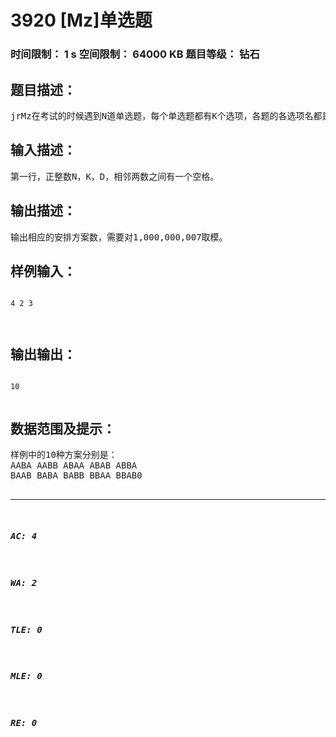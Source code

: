 # 3920 [Mz]单选题   
### 时间限制： 1 s     空间限制： 64000 KB     题目等级： 钻石  
## 题目描述：  

<pre>
jrMz在考试的时候遇到N道单选题，每个单选题都有K个选项，各题的各选项名都是字母表中的前K个大写字母，正确答案就是其中之一。然而jrMz一道题也不会！根据以往的做题经验，jrMz还知道，不会存在连续D道题目，它们的正确答案的选项名全部相同。由于jrMz已经无聊至极，他想算出这N道单选题的正确答案的选项名总共有多少种不同的安排方案，但是他是个彻底的蒟蒻，只能把这个简单的问题交给你来解决。你需要把方案数对1,000,000,007取模后输出。
</pre>
  
  
## 输入描述：  

<pre>
第一行，正整数N，K，D，相邻两数之间有一个空格。
</pre>
  
  
## 输出描述：  

<pre>
输出相应的安排方案数，需要对1,000,000,007取模。
</pre>
  
  
## 样例输入：  

<pre><code>
4 2 3  
  

</code></pre>
  
  
## 输出输出：  

<pre><code>
10  

</code></pre>
  
  
## 数据范围及提示：  

<pre>
样例中的10种方案分别是：  
AABA AABB ABAA ABAB ABBA  
BAAB BABA BABB BBAA BBAB0<N<=1,000,000,000，1<K<=26，1<D<=32。  

</pre>
  
  
***  

##### AC: 4  
##### WA: 2  
##### TLE: 0  
##### MLE: 0  
##### RE: 0  

